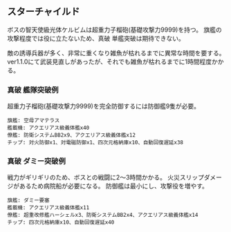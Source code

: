 ## スターチャイルド

ボスの智天使級光体ケルビムは超重力子榴砲(基礎攻撃力9999)を持つ。
旗艦の攻撃程度では役に立たないため、真破 単艦突破は期待できない。

敵の誘導兵器が多く、非常に重くなり雑魚が枯れるまでに異常な時間を要する。
ver1.1.0にて武装見直しがあったが、それでも雑魚が枯れるまでに1時間程度かかる。

### 真破 艦隊突破例

超重力子榴砲(基礎攻撃力9999)を完全防御するには防御艦9隻が必要。

```
旗艦: 空母アマテラス
艦載機: アクエリアス級義体艦x40
僚艦: 防衛システムBB2x9、アクエリアス級義体艦x12
チップ: 対火防御x1、対電磁防御x1、四次元格納庫x10、自動回復遅延x38
```

### 真破 ダミー突破例

戦力がギリギリのため、ボスとの戦闘に2～3時間かかる。
火災スリップダメージがあるため病院船が必要になる。
防御艦は最小にし、攻撃役を増やす。

```
旗艦: ダミー要塞
艦載機: アクエリアス級義体艦x11
僚艦: 超重改修艦ハーシェルx3、防衛システムBB2x4、アクエリアス級義体艦x14
チップ: 四次元格納庫x10、自動回復遅延x40
```
